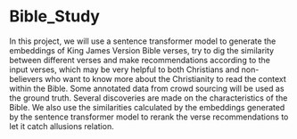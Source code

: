 # Bible_Study
In this project, we will use a sentence transformer model to generate the embeddings of King James Version Bible verses, try to dig the similarity between different verses and make recommendations according to the input verses, which may be very helpful to both Christians and non-believers who want to know more about the Christianity to read the context within the Bible. Some annotated data from crowd sourcing will be used as the ground truth. Several discoveries are made on the characteristics of the Bible. We also use the similarities calculated by the embeddings generated by the sentence transformer model to rerank the verse recommendations to let it catch allusions relation.
